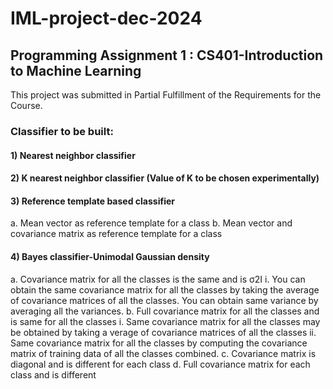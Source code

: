 # IML-project-dec-2024
## Programming Assignment 1 : CS401-Introduction to Machine Learning 

This project was submitted in Partial Fulfillment of the Requirements for the Course.
### Classifier to be built:  
#### 1) Nearest neighbor classifier 
#### 2) K nearest neighbor classifier (Value of K to be chosen experimentally) 
#### 3) Reference template based classifier 
a. Mean vector as reference template for a class 
b. Mean vector and covariance matrix as reference template for a class 
#### 4) Bayes classifier-Unimodal Gaussian density 
a. Covariance matrix for all the classes is the same and is σ2I 
i. You can obtain the same covariance matrix for all the classes by taking 
the average of covariance matrices of all the classes. You can 
obtain same variance by averaging all the variances. 
b. Full covariance matrix for all the classes and is same for all the classes 
i. Same covariance matrix for all the classes may be obtained by taking 
a verage of covariance matrices of all the classes 
ii. Same covariance matrix for all the classes by computing the 
covariance matrix of training data of all the classes combined. 
c. Covariance matrix is diagonal and is different for each class 
d. Full covariance matrix for each class and is different 
